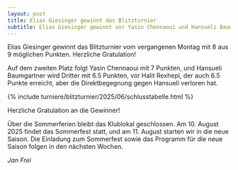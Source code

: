 ```yaml
---
layout: post
title: Elias Giesinger gewinnt das Blitzturnier
subtitle: Elias Giesinger gewinnt vor Yasin Chennaoui und Hansueli Baumgartner
---
```


Elias Giesinger gewinnt das Blitzturnier vom vergangenen Montag mit 8 aus 9 möglichen Punkten. Herzliche Gratulation!

Auf dem zweiten Platz folgt Yasin Chennaoui mit 7 Punkten, und Hansueli Baumgartner wird Dritter mit 6.5 Punkten, vor
Halit Rexhepi, der auch 6.5 Punkte erreicht, aber die Direktbegegnung gegen Hansueli verloren hat.

{% include turniere/blitzturnier/2025/06/schlusstabelle.html %}

Herzliche Gratulation an die Gewinner!

Über die Sommerferien bleibt das Klublokal geschlossen. Am 10. August 2025 findet das Sommerfest statt, und am 11. August
starten wir in die neue Saison. Die Einladung zum Sommerfest sowie das Programm für die neue Saison folgen in den
nächsten Wochen.

_Jan Frei_
